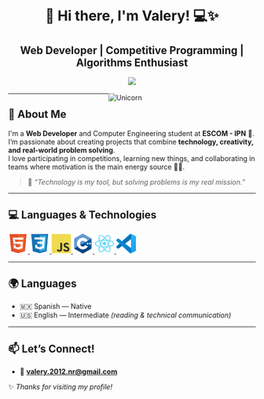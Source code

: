 <h1 align="center">🌸 Hi there, I'm Valery! 💻✨ </h1>
<h2 align="center">Web Developer | Competitive Programming | Algorithms Enthusiast </h2>

<p align="center">
  <img src="https://readme-typing-svg.herokuapp.com?font=Time+New+Roman&color=cyan&size=25&center=true&vCenter=true&width=600&height=100&lines=Valery+Nuñez..&hearts;++;Self-taught+Front-End+Developer,;Computer+Systems+Engineering+Student,;Active+Learner/Researcher,;Love+to+learn+new+stuffs..<3">
</p>

<img width="300" align="right" alt="Unicorn" src="https://media.giphy.com/media/3ohs4BSacFKI7A717y/giphy.gif" />

---

## 🌟 About Me

I'm a **Web Developer** and Computer Engineering student at **ESCOM - IPN** 🐝.  
I’m passionate about creating projects that combine **technology, creativity, and real-world problem solving**.  
I love participating in competitions, learning new things, and collaborating in teams where motivation is the main energy source 💪💜.  

> 🚀 *“Technology is my tool, but solving problems is my real mission.”*

---

## 💻 Languages & Technologies

<p align="left">
  <!-- Programming Languages -->
  <a href="https://www.w3.org/html/" target="_blank" rel="noreferrer">
    <img src="https://raw.githubusercontent.com/devicons/devicon/master/icons/html5/html5-original.svg" alt="HTML5" width="40" height="40"/>
  </a>
  <a href="https://www.w3schools.com/css/" target="_blank" rel="noreferrer">
    <img src="https://raw.githubusercontent.com/devicons/devicon/master/icons/css3/css3-original.svg" alt="CSS3" width="40" height="40"/>
  </a>
  <a href="https://developer.mozilla.org/en-US/docs/Web/JavaScript" target="_blank" rel="noreferrer">
    <img src="https://raw.githubusercontent.com/devicons/devicon/master/icons/javascript/javascript-original.svg" alt="JavaScript" width="40" height="40"/>
  </a>
  <a href="https://isocpp.org/" target="_blank" rel="noreferrer">
    <img src="https://raw.githubusercontent.com/devicons/devicon/master/icons/cplusplus/cplusplus-original.svg" alt="C++" width="40" height="40"/>
  </a>

  <!-- Frameworks & Libraries -->
  <a href="https://reactjs.org/" target="_blank" rel="noreferrer">
    <img src="https://raw.githubusercontent.com/devicons/devicon/master/icons/react/react-original.svg" alt="React" width="40" height="40"/>
  </a>

  <!-- Tools -->
  <a href="https://code.visualstudio.com/" target="_blank" rel="noreferrer">
    <img src="https://raw.githubusercontent.com/devicons/devicon/master/icons/vscode/vscode-original.svg" alt="VS Code" width="40" height="40"/>
  </a>
</p>

---

## 🌍 Languages
- 🇲🇽 Spanish — Native  
- 🇺🇸 English — Intermediate *(reading & technical communication)*  

---

## 📫 Let’s Connect!   
- 📧 **valery.2012.nr@gmail.com**



✨ *Thanks for visiting my profile!*  
